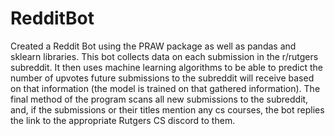 # RedditBot

Created a Reddit Bot using the PRAW package as well as pandas and sklearn libraries. This bot collects data on each submission in the r/rutgers subreddit. It then uses 
machine learning algorithms to be able to predict the number of upvotes future submissions to the subreddit will receive based on that information (the model is trained on that gathered information). 
The final method of the program scans all new submissions to the subreddit, and, if the submissions or their titles mention any cs courses, the bot replies the link to the appropriate Rutgers CS discord to them. 
